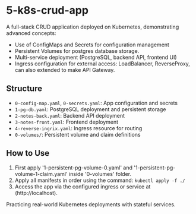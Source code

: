 # 5-k8s-crud-app

A full-stack CRUD application deployed on Kubernetes, demonstrating advanced concepts:

- Use of ConfigMaps and Secrets for configuration management
- Persistent Volumes for postgres database storage.
- Multi-service deployment (PostgreSQL, backend API, frontend UI)
- Ingress configuration for external access: LoadBalancer, ReverseProxy, can also extended to make API Gateway.

## Structure
- `0-config-map.yaml`, `0-secrets.yaml`: App configuration and secrets
- `1-pg-db.yaml`: PostgreSQL deployment and persistent storage
- `2-notes-back.yaml`: Backend API deployment
- `3-notes-front.yaml`: Frontend deployment
- `4-reverse-ingrix.yaml`: Ingress resource for routing
- `0-volumes/`: Persistent volume and claim definitions

## How to Use
1. First apply '1-persistent-pg-volume-0.yaml' and '1-persistent-pg-volume-1-claim.yaml' inside '0-volumes' folder.
1. Apply all manifests in order using the command: `kubectl apply -f ./`
2. Access the app via the configured ingress or service at (http://localhost).

Practicing real-world Kubernetes deployments with stateful services.